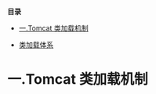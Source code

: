 <!-- START doctoc generated TOC please keep comment here to allow auto update -->
<!-- DON'T EDIT THIS SECTION, INSTEAD RE-RUN doctoc TO UPDATE -->
**目录**

- [一.Tomcat 类加载机制](#%E4%B8%80tomcat-%E7%B1%BB%E5%8A%A0%E8%BD%BD%E6%9C%BA%E5%88%B6)

<!-- END doctoc generated TOC please keep comment here to allow auto update -->


* [类加载体系](http://blog.csdn.net/beliefer/article/details/50995516)

# 一.Tomcat 类加载机制